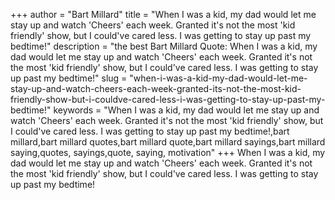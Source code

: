 +++
author = "Bart Millard"
title = "When I was a kid, my dad would let me stay up and watch 'Cheers' each week. Granted it's not the most 'kid friendly' show, but I could've cared less. I was getting to stay up past my bedtime!"
description = "the best Bart Millard Quote: When I was a kid, my dad would let me stay up and watch 'Cheers' each week. Granted it's not the most 'kid friendly' show, but I could've cared less. I was getting to stay up past my bedtime!"
slug = "when-i-was-a-kid-my-dad-would-let-me-stay-up-and-watch-cheers-each-week-granted-its-not-the-most-kid-friendly-show-but-i-couldve-cared-less-i-was-getting-to-stay-up-past-my-bedtime!"
keywords = "When I was a kid, my dad would let me stay up and watch 'Cheers' each week. Granted it's not the most 'kid friendly' show, but I could've cared less. I was getting to stay up past my bedtime!,bart millard,bart millard quotes,bart millard quote,bart millard sayings,bart millard saying,quotes, sayings,quote, saying, motivation"
+++
When I was a kid, my dad would let me stay up and watch 'Cheers' each week. Granted it's not the most 'kid friendly' show, but I could've cared less. I was getting to stay up past my bedtime!
